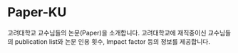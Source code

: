 # Paper-KU
고려대학교 교수님들의 논문(Paper)을 소개합니다.
고려대학교에 재직중이신 교수님들의 publication list와 논문 인용 횟수, Impact factor 등의 정보를 제공합니다.
